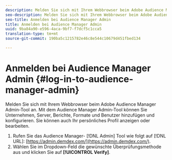```yaml
---
description: Melden Sie sich mit Ihrem Webbrowser beim Adobe Audience Manager Admin-Tool an. Mit dem Audience Manager Admin-Tool können Sie Unternehmen, Server, Berichte, Formate und Benutzer hinzufügen und konfigurieren. Sie können auch Ihr persönliches Profil anzeigen oder bearbeiten.
seo-description: Melden Sie sich mit Ihrem Webbrowser beim Adobe Audience Manager Admin-Tool an. Mit dem Audience Manager Admin-Tool können Sie Unternehmen, Server, Berichte, Formate und Benutzer hinzufügen und konfigurieren. Sie können auch Ihr persönliches Profil anzeigen oder bearbeiten.
seo-title: Anmelden bei Audience Manager Admin
title: Anmelden bei Audience Manager Admin
uuid: 9ba84a90-e596-4aca-9bf7-f7dcf5c1cca5
translation-type: tm+mt
source-git-commit: 190ba5c1215782e46c8e544c10679d451fbed134

---
```



# Anmelden bei Audience Manager Admin {#log-in-to-audience-manager-admin}

Melden Sie sich mit Ihrem Webbrowser beim Adobe Audience Manager Admin-Tool an. Mit dem Audience Manager Admin-Tool können Sie Unternehmen, Server, Berichte, Formate und Benutzer hinzufügen und konfigurieren. Sie können auch Ihr persönliches Profil anzeigen oder bearbeiten.

<!-- t_login.xml -->

1. Rufen Sie das Audience Manager- [!DNL Admin] Tool wie folgt auf [!DNL URL]: [https://admin.demdex.com/](https://admin.demdex.com/).
1. Wählen Sie im Dropdown-Feld die gewünschte Überprüfungsmethode aus und klicken Sie auf **[!UICONTROL Verify]**.

